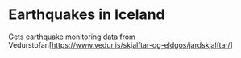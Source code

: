 # Earthquakes in Iceland

Gets earthquake monitoring data from Vedurstofan[https://www.vedur.is/skjalftar-og-eldgos/jardskjalftar/]

